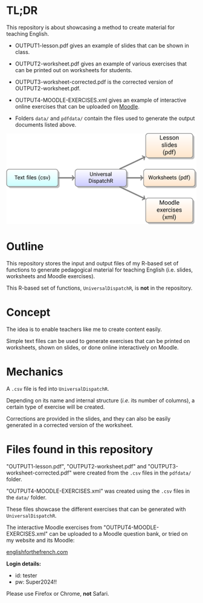# TL;DR

This repository is about showcasing a method to create material for teaching English.

* OUTPUT1-lesson.pdf gives an example of slides that can be shown in class.

* OUTPUT2-worksheet.pdf gives an example of various exercises that can be printed out on worksheets for students.

* OUTPUT3-worksheet-corrected.pdf is the corrected version of OUTPUT2-worksheet.pdf.

* OUTPUT4-MOODLE-EXERCISES.xml gives an example of interactive online exercises that can be uploaded on [Moodle](https://moodle.com/).

* Folders `data/` and `pdfdata/` contain the files used to generate the output documents listed above.

![](flowchart.png)

# Outline

This repository stores the input and output files of my R-based set of functions to generate pedagogical material for teaching English (i.e. slides, worksheets and Moodle exercises).

This R-based set of functions, `UniversalDispatchR`, is **not** in the repository.

# Concept

The idea is to enable teachers like me to create content easily.

Simple text files can be used to generate exercises that can be printed on worksheets, shown on slides, or done online interactively on Moodle.

# Mechanics

A `.csv` file is fed into `UniversalDispatchR`.

Depending on its name and internal structure (*i.e.* its number of columns), a certain type of exercise will be created.

Corrections are provided in the slides, and they can also be easily generated in a corrected version of the worksheet.


# Files found in this repository

"OUTPUT1-lesson.pdf", "OUTPUT2-worksheet.pdf" and "OUTPUT3-worksheet-corrected.pdf" were created from the `.csv` files in the `pdfdata/` folder.

"OUTPUT4-MOODLE-EXERCISES.xml" was created using the `.csv` files in the `data/` folder.

These files showcase the different exercises that can be generated with `UniversalDispatchR`. 

The interactive Moodle exercises from "OUTPUT4-MOODLE-EXERCISES.xml" can be uploaded to a Moodle question bank, or tried on my website and its Moodle:

[englishforthefrench.com](https://englishforthefrench.com/moodle/)

**Login details:**

* id: tester
* pw: Super2024!!

Please use Firefox or Chrome, **not** Safari.
